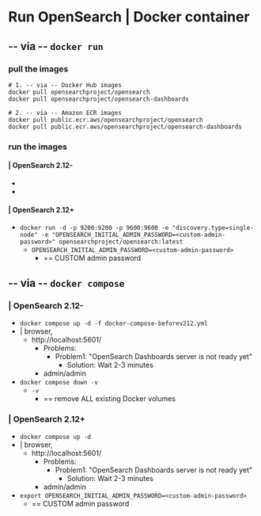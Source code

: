 # Run OpenSearch | Docker container
## -- via -- `docker run`
### pull the images
```
# 1. -- via -- Docker Hub images
docker pull opensearchproject/opensearch
docker pull opensearchproject/opensearch-dashboards

# 2. -- via -- Amazon ECR images
docker pull public.ecr.aws/opensearchproject/opensearch
docker pull public.ecr.aws/opensearchproject/opensearch-dashboards
```
### run the images
#### | OpenSearch 2.12-
* 
* 
#### | OpenSearch 2.12+
* `docker run -d -p 9200:9200 -p 9600:9600 -e "discovery.type=single-node" -e "OPENSEARCH_INITIAL_ADMIN_PASSWORD=<custom-admin-password>" opensearchproject/opensearch:latest`
  * `OPENSEARCH_INITIAL_ADMIN_PASSWORD=<custom-admin-password>`
    * == CUSTOM admin password
## -- via -- `docker compose`
### | OpenSearch 2.12-
* `docker compose up -d -f docker-compose-beforev212.yml`
* | browser,
  * http://localhost:5601/
    * Problems:
      * Problem1: "OpenSearch Dashboards server is not ready yet"
        * Solution: Wait 2-3 minutes
    * admin/admin
* `docker compose down -v`
  * `-v`
    * == remove ALL existing Docker volumes
### | OpenSearch 2.12+
* `docker compose up -d`
* | browser,
  * http://localhost:5601/
    * Problems:
      * Problem1: "OpenSearch Dashboards server is not ready yet"
        * Solution: Wait 2-3 minutes
    * admin/admin
* `export OPENSEARCH_INITIAL_ADMIN_PASSWORD=<custom-admin-password>`
  * == CUSTOM admin password

